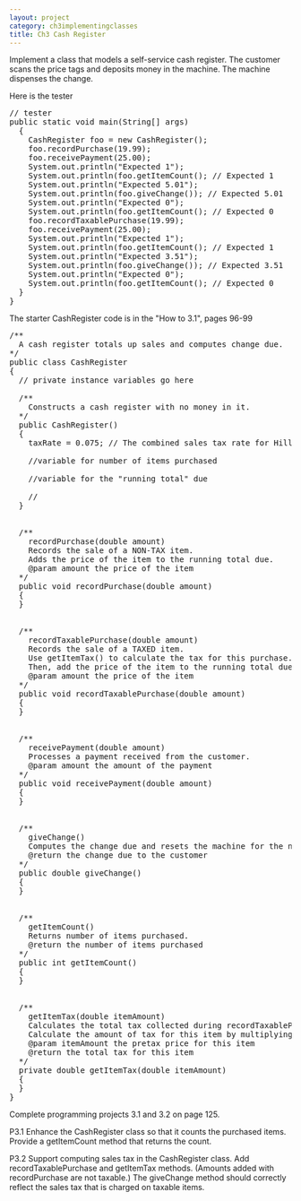```yaml
---
layout: project
category: ch3implementingclasses
title: Ch3 Cash Register
---
```

Implement a class that models a self-service cash register. The customer scans the price tags and deposits money in the machine. The machine dispenses the change.

Here is the tester
<pre>
// tester
public static void main(String[] args)
  {
    CashRegister foo = new CashRegister();
    foo.recordPurchase(19.99);
    foo.receivePayment(25.00);
    System.out.println("Expected 1");
    System.out.println(foo.getItemCount(); // Expected 1
    System.out.println("Expected 5.01");
    System.out.println(foo.giveChange()); // Expected 5.01
    System.out.println("Expected 0");
    System.out.println(foo.getItemCount(); // Expected 0
    foo.recordTaxablePurchase(19.99);
    foo.receivePayment(25.00);
    System.out.println("Expected 1");
    System.out.println(foo.getItemCount(); // Expected 1
    System.out.println("Expected 3.51");
    System.out.println(foo.giveChange()); // Expected 3.51
    System.out.println("Expected 0");
    System.out.println(foo.getItemCount(); // Expected 0
  }
}
</pre>
The starter CashRegister code is in the "How to 3.1", pages 96-99
<pre>
/**
  A cash register totals up sales and computes change due.
*/
public class CashRegister
{
  // private instance variables go here

  /**
    Constructs a cash register with no money in it.
  */
  public CashRegister()
  {  
    taxRate = 0.075; // The combined sales tax rate for Hilliard, OH is 7.5%. This is the total of state, county and city sales tax rates.

    //variable for number of items purchased

    //variable for the "running total" due

    //
  }


  /**
    recordPurchase(double amount)
    Records the sale of a NON-TAX item.
    Adds the price of the item to the running total due.
    @param amount the price of the item
  */
  public void recordPurchase(double amount)
  {
  }


  /**
    recordTaxablePurchase(double amount)
    Records the sale of a TAXED item.
    Use getItemTax() to calculate the tax for this purchase.
    Then, add the price of the item to the running total due.
    @param amount the price of the item
  */
  public void recordTaxablePurchase(double amount)
  {
  }


  /**
    receivePayment(double amount)
    Processes a payment received from the customer.
    @param amount the amount of the payment
  */
  public void receivePayment(double amount)
  {
  }


  /**
    giveChange()
    Computes the change due and resets the machine for the next customer.
    @return the change due to the customer
  */
  public double giveChange()
  {
  }


  /**
    getItemCount()
    Returns number of items purchased.
    @return the number of items purchased
  */
  public int getItemCount()
  {
  }


  /**
    getItemTax(double itemAmount)
    Calculates the total tax collected during recordTaxablePurchase()
    Calculate the amount of tax for this item by multiplying itemAmount and the taxrate instance variable
    @param itemAmount the pretax price for this item
    @return the total tax for this item
  */
  private double getItemTax(double itemAmount)
  {
  }
}
</pre>
Complete programming projects 3.1 and 3.2 on page 125.

P3.1 Enhance the CashRegister class so that it counts the purchased items. Provide a getItemCount method that returns the count.

P3.2 Support computing sales tax in the CashRegister class. Add recordTaxablePurchase and getItemTax methods. (Amounts added with recordPurchase are not taxable.) The giveChange method should correctly reflect the sales tax that is charged on taxable items.
